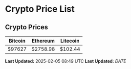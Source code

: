 # Crypto Price List

## Crypto Prices
| Bitcoin | Ethereum | Litecoin |
| ------- | -------- | -------- |
| $97627 | $2758.98 | $102.44 |
**Last Updated:** 2025-02-05 08:49 UTC
**Last Updated:** $DATE$
